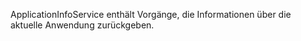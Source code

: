 ﻿ApplicationInfoService enthält Vorgänge, die Informationen über die aktuelle Anwendung zurückgeben.